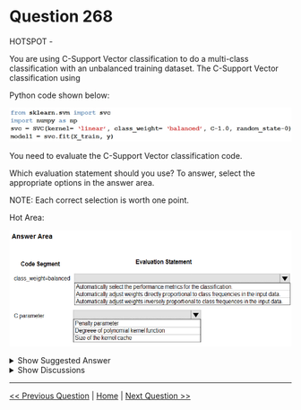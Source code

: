 # Question 268

HOTSPOT -

You are using C-Support Vector classification to do a multi-class classification with an unbalanced training dataset. The C-Support Vector classification using

Python code shown below:

![Question Image](images/q268_q_0029700001.png)

You need to evaluate the C-Support Vector classification code.

Which evaluation statement should you use? To answer, select the appropriate options in the answer area.

NOTE: Each correct selection is worth one point.

Hot Area:

![Question Image](images/q268_q_0029800001.png)

<details>
  <summary>Show Suggested Answer</summary>

  <img src="images/q268_ans_0_0029800002.png" alt="Answer Image"><br>
<p>Box 1: Automatically adjust weights inversely proportional to class frequencies in the input data</p>
<p>The ג€balancedג€ mode uses the values of y to automatically adjust weights inversely proportional to class frequencies in the input data as n_samples / (n_classes * np.bincount(y)).</p>
<p>Box 2: Penalty parameter -</p>
<p>Parameter: C : float, optional (default=1.0)</p>
<p>Penalty parameter C of the error term.</p>
<p>Reference:</p>
<p>https://scikit-learn.org/stable/modules/generated/sklearn.svm.SVC.html</p>

</details>

<details>
  <summary>Show Discussions</summary>

<blockquote><p><strong>Panos11</strong> <code>(Wed 27 Nov 2024 11:51)</code> - <em>Upvotes: 2</em></p><p>correct</p></blockquote>
<blockquote><p><strong>mis96</strong> <code>(Wed 07 Feb 2024 16:12)</code> - <em>Upvotes: 4</em></p><p>Correct</p></blockquote>

</details>

---

[<< Previous Question](question_267.md) | [Home](/index.md) | [Next Question >>](question_269.md)
